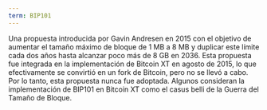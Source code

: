 ```yaml
---
term: BIP101
---
```


Una propuesta introducida por Gavin Andresen en 2015 con el objetivo de aumentar el tamaño máximo de bloque de 1 MB a 8 MB y duplicar este límite cada dos años hasta alcanzar poco más de 8 GB en 2036. Esta propuesta fue integrada en la implementación de Bitcoin XT en agosto de 2015, lo que efectivamente se convirtió en un fork de Bitcoin, pero no se llevó a cabo. Por lo tanto, esta propuesta nunca fue adoptada. Algunos consideran la implementación de BIP101 en Bitcoin XT como el casus belli de la Guerra del Tamaño de Bloque.